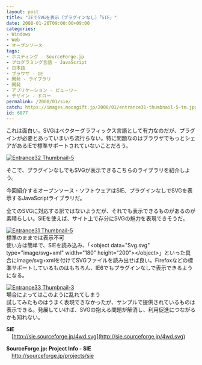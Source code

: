 ```yaml
---
layout: post
title: "IEでSVGを表示（プラグインなし）「SIE」"
date: 2008-01-26T09:00:00+09:00
categories:
- Windows
- Web
- オープンソース
tags: 
- ホスティング - SourceForge.jp
- プログラミング言語 - JavaScript
- 日本語
- ブラウザ - IE
- 開発 - ライブラリ
- 開発
- アプリケーション - ビューワー
- デザイン - ドロー
permalink: /2008/01/sie/
catch: https://images.moongift.jp/2008/01/entrance31-thumbnail-5-tm.jpg
id: 6077
---
```

これは面白い。SVGはベクターグラフィックス言語として有力なのだが、プラグインが必要とあっていまいち流行らない。特に問題なのはブラウザでもっとシェアがあるIEで標準サポートされていないことだろう。   
  
[![Entrance32 Thumbnail-5](https://images.moongift.jp/2008/01/entrance32-thumbnail-5-tm.jpg)](https://images.moongift.jp/2008/01/entrance32-thumbnail-5.png)  
  
そこで、プラグインなしでもSVGが表示できるこちらのライブラリを紹介しよう。   
  
今回紹介するオープンソース・ソフトウェアはSIE、プラグインなしでSVGを表示するJavaScriptライブラリだ。   
<!--more-->  
全てのSVGに対応する訳ではないようだが、それでも表示できるものがあるのが素晴らしい。SIEを使えば、サイト上で存分にSVGの魅力を表現できそうだ。   
  
[![Entrance31 Thumbnail-5](https://images.moongift.jp/2008/01/entrance31-thumbnail-5-tm.jpg)](https://images.moongift.jp/2008/01/entrance31-thumbnail-5.png)  
標準のままでは表示不可   
使い方は簡単で、SIEを読み込み、「\<object data="Svg.svg" type="image/svg+xml" width="180" height="200"\>\</object\>」といった具合にimage/svg+xmlを付けてSVGファイルを読み出せば良い。Firefoxなどの標準サポートしているものはもちろん、IE6でもプラグインなしで表示できるようになる。   
  
[![Entrance33 Thumbnail-3](https://images.moongift.jp/2008/01/entrance33-thumbnail-3-tm.jpg)](https://images.moongift.jp/2008/01/entrance33-thumbnail-3.png)  
場合によってはこのように乱れてしまう   
試してみたものはうまく表現できなかったが、サンプルで提供されているものは表示できる。発展していけば、SVGの抱える問題が解消し、利用促進につながるかも知れない。   
  
**SIE**   
　[http://sie.sourceforge.jp/4wd.svg](http://sie.sourceforge.jp/4wd.svg)  
  
**SourceForge.jp: Project Info - SIE**   
　[http://sourceforge.jp/projects/sie   
](http://sourceforge.jp/projects/sie)


